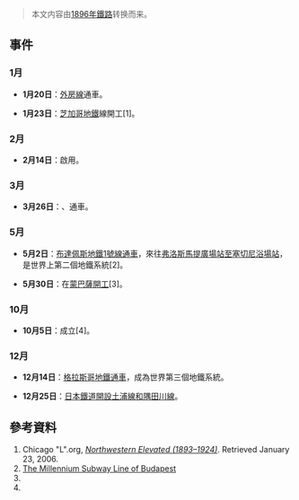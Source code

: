 > 本文内容由[1896年鐵路](https://zh.wikipedia.org/wiki/1896年鐵路)转换而来。


## 事件

### 1月

  - **1月20日**：[外房線](../Page/外房線.md "wikilink")通車。

  - **1月23日**：[芝加哥地鐵](https://zh.wikipedia.org/wiki/芝加哥地鐵 "wikilink")線開工\[1\]。

### 2月

  - **2月14日**：啟用。

### 3月

  - **3月26日**：、通車。

### 5月

  - **5月2日**：[布達佩斯地鐵](https://zh.wikipedia.org/wiki/布達佩斯地鐵 "wikilink")[1號線通車](https://zh.wikipedia.org/wiki/布達佩斯地鐵1號線 "wikilink")，來往[弗洛斯馬提廣場站至](https://zh.wikipedia.org/wiki/弗洛斯馬提廣場站 "wikilink")[塞切尼浴場站](https://zh.wikipedia.org/wiki/塞切尼浴場站 "wikilink")，是世界上第二個地鐵系統\[2\]。

  - **5月30日**：在[蒙巴薩開工](https://zh.wikipedia.org/wiki/蒙巴薩 "wikilink")\[3\]。

### 10月

  - **10月5日**：成立\[4\]。

### 12月

  - **12月14日**：[格拉斯哥地鐵通車](https://zh.wikipedia.org/wiki/格拉斯哥地鐵 "wikilink")，成為世界第三個地鐵系統。

  - **12月25日**：[日本鐵道開設土浦線和隅田川線](https://zh.wikipedia.org/wiki/日本鐵道 "wikilink")。

## 參考資料

1.  Chicago "L".org, *[Northwestern Elevated (1893–1924)](http://www.chicago-l.org/history/chron_north.html)*. Retrieved January 23, 2006.
2.  [The Millennium Subway Line of Budapest](http://hampage.hu/trams/fav4/e_index.html)
3.
4.
